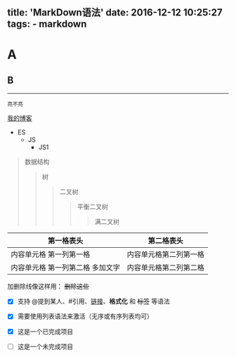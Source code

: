 title: 'MarkDown语法'
date: 2016-12-12 10:25:27
tags:
    - markdown
---
A
====
B
--

--------
`亮不亮`

[我的博客](http://blog.csdn.net/guodongxiaren "悬停显示")
 * ES
     * JS
         * JS1

>数据结构
>>树
>>>二叉树
>>>>平衡二叉树
>>>>>满二叉树



第一格表头 | 第二格表头
--------- | -------------
内容单元格 第一列第一格 | 内容单元格第二列第一格
内容单元格 第一列第二格 多加文字 | 内容单元格第二列第二格

加删除线像这样用： ~~删除这些~~

- [x] 支持 @提到某人、#引用、[链接]()、**格式化** 和 <del>标签</del> 等语法
- [x] 需要使用列表语法来激活（无序或有序列表均可）
- [x] 这是一个已完成项目
- [ ] 这是一个未完成项目



